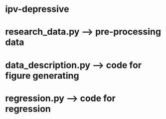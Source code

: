 # ipv-depressive

# research_data.py --> pre-processing data

# data_description.py --> code for figure generating

# regression.py --> code for regression
